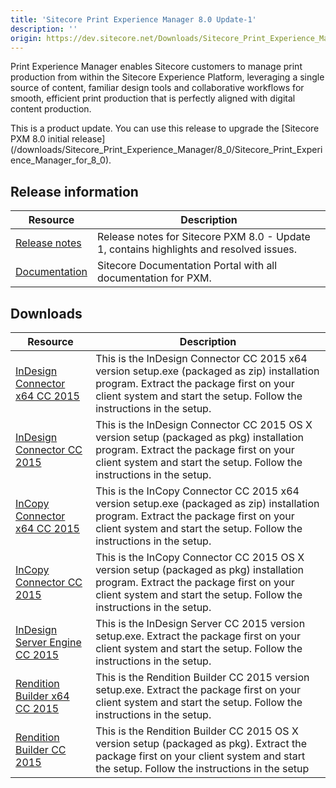 ```yaml
---
title: 'Sitecore Print Experience Manager 8.0 Update-1'
description: ''
origin: https://dev.sitecore.net/Downloads/Sitecore_Print_Experience_Manager/8_0/PXM_80_U1.aspx
---
```


Print Experience Manager enables Sitecore customers to manage print production from within the Sitecore Experience Platform, leveraging a single source of content, familiar design tools and collaborative workflows for smooth, efficient print production that is perfectly aligned with digital content production.

  <Alert variant='warning' mb={4}>
    <AlertIcon />
    This is a product update. You can use this release to upgrade the [Sitecore PXM 8.0 initial release](/downloads/Sitecore_Print_Experience_Manager/8_0/Sitecore_Print_Experience_Manager_for_8_0).
  </Alert>


## Release information

| Resource                                                                                  | Description                                                                             |
| ----------------------------------------------------------------------------------------- | --------------------------------------------------------------------------------------- |
| [Release notes](/downloads/Sitecore_Print_Experience_Manager/8_0/PXM_80_U1/Release_Notes) | Release notes for Sitecore PXM 8.0 - Update 1, contains highlights and resolved issues. |
| [Documentation](https://doc.sitecore.net:443/en/Products/Print_Experience_Manager/31)     | Sitecore Documentation Portal with all documentation for PXM.                           |

## Downloads

| Resource                                                                                                                                                                                                                  | Description                                                                                                                                                                                                     |
| ------------------------------------------------------------------------------------------------------------------------------------------------------------------------------------------------------------------------- | --------------------------------------------------------------------------------------------------------------------------------------------------------------------------------------------------------------- |
| [InDesign Connector x64 CC 2015](<https://scdp.blob.core.windows.net/downloads/Sitecore%20Print%20Experience%20Manager/8%200/PXM%2080%20U1/Secure/IDConnectorSetup%20x64%20CC2015%208.0%20rev.%20151210%20(msi).ZIP>)     | This is the InDesign Connector CC 2015 x64 version setup.exe (packaged as zip) installation program. Extract the package first on your client system and start the setup. Follow the instructions in the setup. |
| [InDesign Connector CC 2015](https://scdp.blob.core.windows.net/downloads/Sitecore%20Print%20Experience%20Manager/8%200/PXM%2080%20U1/Secure/IDConnectorSetup%20CC%202015%208.0%20rev.%20151210.pkg)                      | This is the InDesign Connector CC 2015 OS X version setup (packaged as pkg) installation program. Extract the package first on your client system and start the setup. Follow the instructions in the setup.    |
| [InCopy Connector x64 CC 2015](<https://scdp.blob.core.windows.net/downloads/Sitecore%20Print%20Experience%20Manager/8%200/PXM%2080%20U1/Secure/ICConnectorSetup%20x64%20CC2015%208.0%20rev.%20151210%20(msi).ZIP>)       | This is the InCopy Connector CC 2015 x64 version setup.exe (packaged as zip) installation program. Extract the package first on your client system and start the setup. Follow the instructions in the setup.   |
| [InCopy Connector CC 2015](https://scdp.blob.core.windows.net/downloads/Sitecore%20Print%20Experience%20Manager/8%200/PXM%2080%20U1/Secure/ICConnectorSetup%20CC%202015%208.0%20rev.%20151210.pkg)                        | This is the InCopy Connector CC 2015 OS X version setup (packaged as pkg) installation program. Extract the package first on your client system and start the setup. Follow the instructions in the setup.      |
| [InDesign Server Engine CC 2015](<https://scdp.blob.core.windows.net/downloads/Sitecore%20Print%20Experience%20Manager/8%200/PXM%2080%20U1/Secure/IDSEngineSetup%20x64%20CC2015%208.0%20rev.%20151210%20(msi).ZIP>)       | This is the InDesign Server CC 2015 version setup.exe. Extract the package first on your client system and start the setup. Follow the instructions in the setup.                                               |
| [Rendition Builder x64 CC 2015](<https://scdp.blob.core.windows.net/downloads/Sitecore%20Print%20Experience%20Manager/8%200/PXM%2080%20U1/Secure/RenditionBuilderSetup%20x64%20CC2015%208.0%20rev.%20151208%20(msi).ZIP>) | This is the Rendition Builder CC 2015 version setup.exe. Extract the package first on your client system and start the setup. Follow the instructions in the setup.                                             |
| [Rendition Builder CC 2015](https://scdp.blob.core.windows.net/downloads/Sitecore%20Print%20Experience%20Manager/8%200/PXM%2080%20U1/Secure/RenditionBuilderSetup%20CC%202015%208.0%20rev.%20151208.pkg)                  | This is the Rendition Builder CC 2015 OS X version setup (packaged as pkg). Extract the package first on your client system and start the setup. Follow the instructions in the setup                           |
